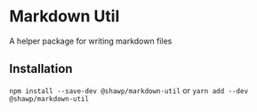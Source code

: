 # Markdown Util

A helper package for writing markdown files

## Installation

`npm install --save-dev @shawp/markdown-util`
or
`yarn add --dev @shawp/markdown-util`


